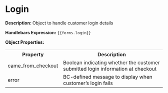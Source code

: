 <h1>Login</h1>

<b>Description: </b>Object to handle customer login details<br>

<b>Handlebars Expression:</b> `{{forms.login}}`

<b>Object Properties:</b>

<table>
  <tr>
    <th>Property</th>
    <th>Description</th>
  </tr>
  <tr>
    <td>came_from_checkout</td>
    <td>Boolean indicating whether the customer submitted login information at checkout</td>
  </tr>
  <tr>
    <td>error</td>
    <td>BC-defined message to display when customer’s login fails</td>
  </tr>
</table>


